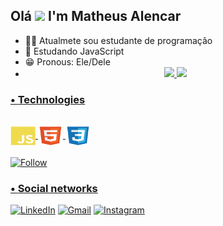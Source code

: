 ## Olá <img src="https://raw.githubusercontent.com/aemmadi/aemmadi/master/wave.gif" width="30"/> I'm Matheus Alencar
- 🐱‍🏍 Atualmete sou estudante de programação
- 🙌 Estudando JavaScript
- 😁 Pronous: Ele/Dele
- <div align="center">
  <a href="https://github.com/Tcheus">
  <img height="180em" src="https://github-readme-stats.vercel.app/api?username=Matheus&show_icons=true&theme=dark&include_all_commits=true&count_private=true"/>
  <img height="180em" src="https://github-readme-stats.vercel.app/api/top-langs/?username=Matheus&layout=compact&langs_count=7&theme=dark"/>
</div>
  
  ### • **Technologies**
  
  <div style="display: inline_block"><br>
  <img align="center" alt="Rafa-Js" height="30" width="40" src="https://raw.githubusercontent.com/devicons/devicon/master/icons/javascript/javascript-plain.svg">
  <img align="center" alt="Rafa-HTML" height="30" width="40" src="https://raw.githubusercontent.com/devicons/devicon/master/icons/html5/html5-original.svg">
  <img align="center" alt="Rafa-CSS" height="30" width="40" src="https://raw.githubusercontent.com/devicons/devicon/master/icons/css3/css3-original.svg">
</div>

  <div style="display: inline_block"><br>
       <img align="center" alt="Follow" height="30" width="120" src="https://img.shields.io/github/followers/Tcheus.svg?style=social&label=Follow&maxAge=2592000">
  </div>
  
  ### • **Social networks**

[![LinkedIn](https://img.shields.io/badge/LinkedIn-0077B5?style=for-the-badge&logo=linkedin&logoColor=white)](https://www.linkedin.com/in/matheus-alencar-feitoza-4518511b0/)
[![Gmail](https://img.shields.io/badge/Gmail-D14836?style=for-the-badge&logo=gmail&logoColor=white)](mailto:alencarmatheus310@gmail.com)
[![Instagram](https://img.shields.io/badge/Instagram-E4405F?style=for-the-badge&logo=instagram&logoColor=white)](https://www.instagram.com/matheuus_alencar/)
  
